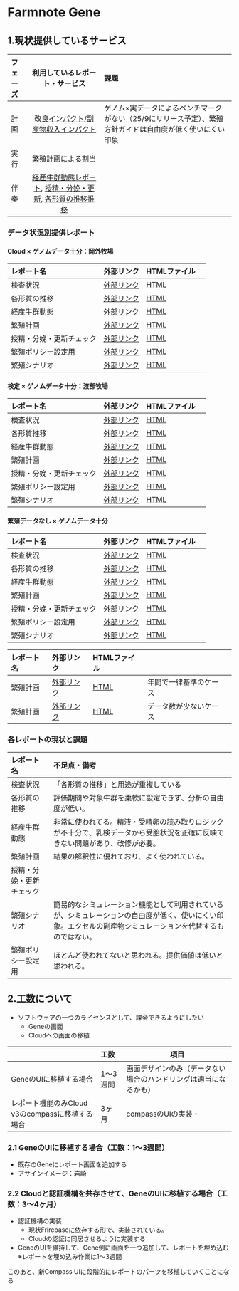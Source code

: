 # Farmnote Gene 

## 1.現状提供しているサービス

| フェーズ |                                                                                                                                                                            利用しているレポート・サービス                                                                                                                                                                             | 課題                                                      |
| :--- | :--------------------------------------------------------------------------------------------------------------------------------------------------------------------------------------------------------------------------------------------------------------------------------------------------------------------------------------------------------------------: | :------------------------------------------------------ |
| 計画   |                                                                                                                                                [改良インパクト/副産物収入インパクト](./samples/others/費用対効果計算シート_農業生産法人東瓜幕協和生産組合様.xlsx)                                                                                                                                                 | ゲノム×実データによるベンチマークがない（25/9にリリース予定）、繁殖方針ガイドは自由度が低く使いにくい印象 |
| 実行   |                                                                                                                                                  [繁殖計画による割当](./samples/okasoto_lN2vOz4vdD/latest_breeding_plan.html)                                                                                                                                                   |                                                         |
| 伴奏   | [経産牛群動態レポート](https://farmnote-gene-monitoring.storage.googleapis.com/lN2vOz4vdD/lactation_cattle_herd_report_ver2.html), [授精・分娩・更新](https://farmnote-gene-monitoring.storage.googleapis.com/lN2vOz4vdD/insemination_calving_replacement_check_report.html), [各形質の推移推移](https://farmnote-gene-monitoring.storage.googleapis.com/lN2vOz4vdD/economics_value_report.html) |                                                         |

### データ状況別提供レポート

#### Cloud × ゲノムデータ十分：岡外牧場

| レポート名        | 外部リンク                                                                                                                          | HTMLファイル                                                                                |     |
| :----------- | :----------------------------------------------------------------------------------------------------------------------------- | :-------------------------------------------------------------------------------------- | --- |
| 検査状況         | [外部リンク](https://farmnote-gene-monitoring.storage.googleapis.com/lN9vOz4vdD/genome_tested_result_report.html)                   | [HTML](./samples/okasoto_lN2vOz4vdD/genome_tested_result_report.html)                   |     |
| 各形質の推移       | [外部リンク](https://farmnote-gene-monitoring.storage.googleapis.com/lN2vOz4vdD/economics_value_report.html)                        | [HTML](./samples/okasoto_lN2vOz4vdD/economics_value_report.html)                        |     |
| 経産牛群動態       | [外部リンク](https://farmnote-gene-monitoring.storage.googleapis.com/lN2vOz4vdD/lactation_cattle_herd_report_ver2.html)             | [HTML](./samples/okasoto_lN2vOz4vdD/lactation_cattle_herd_report_ver2.html)             |     |
| 繁殖計画         | [外部リンク](https://farmnote-gene-monitoring.storage.googleapis.com/lN2vOz4vdD/latest_breeding_plan.html)                          | [HTML](./samples/okasoto_lN2vOz4vdD/latest_breeding_plan.html)                          |     |
| 授精・分娩・更新チェック | [外部リンク](https://farmnote-gene-monitoring.storage.googleapis.com/lN2vOz4vdD/insemination_calving_replacement_check_report.html) | [HTML](./samples/okasoto_lN2vOz4vdD/insemination_calving_replacement_check_report.html) |     |
| 繁殖ポリシー設定用    | [外部リンク](https://farmnote-gene-monitoring.storage.googleapis.com/lN2vOz4vdD/breeding_performance_metrics.html)                  | [HTML](./samples/okasoto_lN2vOz4vdD/breeding_performance_metrics.html)                  |     |
| 繁殖シナリオ       | [外部リンク](https://farmnote-gene-monitoring.storage.googleapis.com/lN2vOz4vdD/breeding_plan_scenario.html)                        | [HTML](./samples/okasoto_lN2vOz4vdD/breeding_plan_scenario.html)                        |     |

#### 検定 × ゲノムデータ十分：渡部牧場

| レポート名        | 外部リンク                                                                                                                          | HTMLファイル                                                                        |     |
| :----------- | :----------------------------------------------------------------------------------------------------------------------------- | :------------------------------------------------------------------------------ | --- |
| 検査状況         | [外部リンク](https://farmnote-gene-monitoring.storage.googleapis.com/N9AxASLPoZ/genome_tested_result_report.html)                   | [HTML](./samples/N9AxASLPoZ/genome_tested_result_report.html)                   |     |
| 各形質推移        | [外部リンク](https://farmnote-gene-monitoring.storage.googleapis.com/N9AxASLPoZ/economics_value_report.html)                        | [HTML](./samples/N9AxASLPoZ/economics_value_report.html)                        |     |
| 経産牛群動態       | [外部リンク](https://farmnote-gene-monitoring.storage.googleapis.com/N9AxASLPoZ/lactation_cattle_herd_report_ver2.html)             | [HTML](./samples/N9AxASLPoZ/lactation_cattle_herd_report_ver2.html)             |     |
| 繁殖計画         | [外部リンク](https://farmnote-gene-monitoring.storage.googleapis.com/N9AxASLPoZ/latest_breeding_plan.html)                          | [HTML](./samples/N9AxASLPoZ/latest_breeding_plan.html)                          |     |
| 授精・分娩・更新チェック | [外部リンク](https://farmnote-gene-monitoring.storage.googleapis.com/N9AxASLPoZ/insemination_calving_replacement_check_report.html) | [HTML](./samples/N9AxASLPoZ/insemination_calving_replacement_check_report.html) |     |
| 繁殖ポリシー設定用    | [外部リンク](https://farmnote-gene-monitoring.storage.googleapis.com/N9AxASLPoZ/breeding_performance_metrics.html)                  | [HTML](./samples/N9AxASLPoZ/breeding_performance_metrics.html)                  |     |
| 繁殖シナリオ       | [外部リンク](https://farmnote-gene-monitoring.storage.googleapis.com/N9AxASLPoZ/breeding_plan_scenario.html)                        | [HTML](./samples/N9AxASLPoZ/breeding_plan_scenario.html)                        |     |


#### 繁殖データなし × ゲノムデータ十分

| レポート名            | 外部リンク                                                                                                                          | HTMLファイル                                                                        |     |
| :--------------- | :----------------------------------------------------------------------------------------------------------------------------- | :------------------------------------------------------------------------------ | --- |
| 検査状況             | [外部リンク](https://farmnote-gene-monitoring.storage.googleapis.com/o2e1vPejHu/genome_tested_result_report.html)                   | [HTML](./samples/o2e1vPejHu/genome_tested_result_report.html)                   |     |
| 各形質の推移          | [外部リンク](https://farmnote-gene-monitoring.storage.googleapis.com/o2e1vPejHu/economics_value_report.html)                        | [HTML](./samples/o2e1vPejHu/economics_value_report.html)                        |     |
| 経産牛群動態           | [外部リンク](https://farmnote-gene-monitoring.storage.googleapis.com/o2e1vPejHu/lactation_cattle_herd_report_ver2.html)             | [HTML](./samples/o2e1vPejHu/lactation_cattle_herd_report_ver2.html)             |     |
| 繁殖計画             | [外部リンク](https://farmnote-gene-monitoring.storage.googleapis.com/o2e1vPejHu/latest_breeding_plan.html)                          | [HTML](./samples/o2e1vPejHu/latest_breeding_plan.html)                          |     |
| 授精・分娩・更新チェック | [外部リンク](https://farmnote-gene-monitoring.storage.googleapis.com/o2e1vPejHu/insemination_calving_replacement_check_report.html) | [HTML](./samples/o2e1vPejHu/insemination_calving_replacement_check_report.html) |     |
| 繁殖ポリシー設定用    | [外部リンク](https://farmnote-gene-monitoring.storage.googleapis.com/o2e1vPejHu/breeding_performance_metrics.html)                  | [HTML](./samples/o2e1vPejHu/breeding_performance_metrics.html)                  |     |
| 繁殖シナリオ           | [外部リンク](https://farmnote-gene-monitoring.storage.googleapis.com/o2e1vPejHu/breeding_plan_scenario.html)                        | [HTML](./samples/o2e1vPejHu/breeding_plan_scenario.html)                        |     |

| レポート名 | 外部リンク                                                                                                 | HTMLファイル                                               |             |     |
| :---- | :---------------------------------------------------------------------------------------------------- | :----------------------------------------------------- | ----------- | --- |
| 繁殖計画  | [外部リンク](https://farmnote-gene-monitoring.storage.googleapis.com/5x1bMLc4Tb/latest_breeding_plan.html) | [HTML](./samples/5x1bMLc4Tb/latest_breeding_plan.html) | 年間で一律基準のケース |     |
| 繁殖計画  | [外部リンク](https://farmnote-gene-monitoring.storage.googleapis.com/nm8oQ9CzHl/latest_breeding_plan.html) | [HTML](./samples/nm8oQ9CzHl/latest_breeding_plan.html) | データ数が少ないケース |     |



### 各レポートの現状と課題

| レポート名        | 不足点・備考                                                          |
| :----------- | :-------------------------------------------------------------- |
| 検査状況         | 「各形質の推移」と用途が重複している                         |
| 各形質の推移       | 評価期間や対象牛群を柔軟に設定できず、分析の自由度が低い。                                   |
| 経産牛群動態       | 非常に使われてる。精液・受精卵の読み取りロジックが不十分で、乳検データから受胎状況を正確に反映できない問題があり、改修が必要。 |
| 繁殖計画         | 結果の解釈性に優れており、よく使われている。                                                 |
| 授精・分娩・更新チェック |                                                                 |
| 繁殖シナリオ       | 簡易的なシミュレーション機能として利用されているが、シミュレーションの自由度が低く、使いにくい印象。エクセルの副産物シミュレーションを代替するものではない。       |
| 繁殖ポリシー設定用    | ほとんど使われてないと思われる。提供価値は低いと思われる。                                   |


## 2.工数について

- ソフトウェアの一つのライセンスとして、課金できるようにしたい
	- Geneの画面
	- Cloudへの画面の移植


|                                 | 工数    | 項目                               |
| :------------------------------ | :---- | -------------------------------- |
| GeneのUIに移植する場合                  | 1〜3週間 | 画面デザインのみ（データない場合のハンドリングは適当になるかも） |
| レポート機能のみCloud v3のcompassに移植する場合 | 3ヶ月   | compassのUIの実装・                   |

### 2.1 GeneのUIに移植する場合（工数：1〜3週間）
- 既存のGeneにレポート画面を追加する
- アサインイメージ：岩崎

### 2.2 Cloudと認証機構を共存させて、GeneのUIに移植する場合（工数：3〜4ヶ月）

- 認証機構の実装
	- 現状Frirebaseに依存する形で、実装されている。
	- Cloudの認証に同居させるように実装する
- GeneのUIを維持して、Gene側に画面を一つ追加して、レポートを埋め込む
※レポートを埋め込み作業は1〜3週間

このあと、新Compass UIに段階的にレポートのパーツを移植していくことになる
